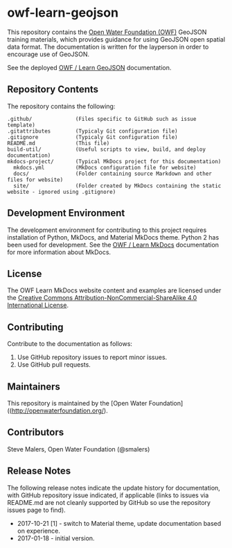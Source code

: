# owf-learn-geojson #

This repository contains the [Open Water Foundation (OWF)](http://openwaterfoundation.org/) GeoJSON training materials,
which provides guidance for using GeoJSON open spatial data format.
The documentation is written for the layperson in order to encourage use of GeoJSON.

See the deployed [OWF / Learn GeoJSON](http://learn.openwaterfoundation.org/owf-learn-geojson/) documentation.

## Repository Contents ##

The repository contains the following:

```text
.github/              (Files specific to GitHub such as issue template)
.gitattributes        (Typicaly Git configuration file)
.gitignore            (Typicaly Git configuration file)
README.md             (This file)
build-util/           (Useful scripts to view, build, and deploy documentation)
mkdocs-project/       (Typical MkDocs project for this documentation)
  mkdocs.yml          (MkDocs configuration file for website)
  docs/               (Folder containing source Markdown and other files for website)
  site/               (Folder created by MkDocs containing the static website - ignored using .gitignore)

```

## Development Environment ##

The development environment for contributing to this project requires installation of Python, MkDocs, and Material MkDocs theme.
Python 2 has been used for development.  See the [OWF / Learn MkDocs](http://learn.openwaterfoundation.org/owf-learn-mkdocs/)
documentation for more information about MkDocs.

## License ##

The OWF Learn MkDocs website content and examples are licensed under the
[Creative Commons Attribution-NonCommercial-ShareAlike 4.0 International License](https://creativecommons.org/licenses/by-nc-sa/4.0).

## Contributing ##

Contribute to the documentation as follows:

1. Use GitHub repository issues to report minor issues.
2. Use GitHub pull requests.

## Maintainers ##

This repository is maintained by the [Open Water Foundation]((http://openwaterfoundation.org/).

## Contributors ##

Steve Malers, Open Water Foundation (@smalers)

## Release Notes ##

The following release notes indicate the update history for documentation, with GitHub repository issue indicated,
if applicable (links to issues via README.md are not cleanly supported by GitHub so use the repository issues page to find).

* 2017-10-21 [1] - switch to Material theme, update documentation based on experience.
* 2017-01-18 - initial version.
